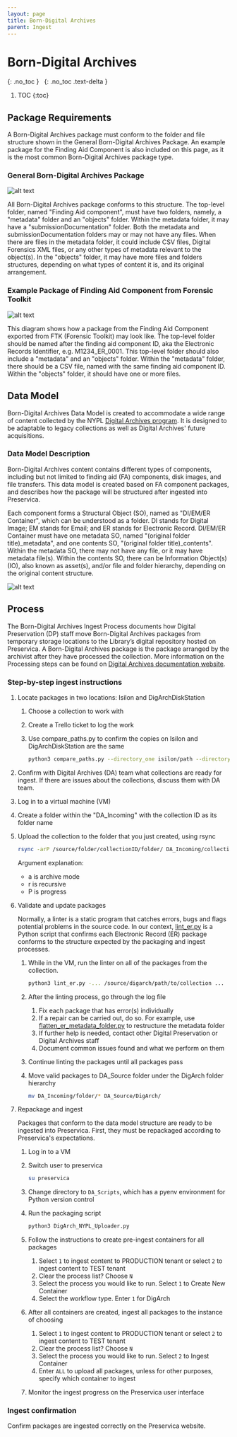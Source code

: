```yaml
---
layout: page
title: Born-Digital Archives
parent: Ingest
---
```


# Born-Digital Archives

{: .no_toc }
&nbsp;
{: .no_toc .text-delta }

1. TOC
{:toc}

## Package Requirements

A Born-Digital Archives package must conform to the folder and file structure shown in the General Born-Digital Archives Package.
An example package for the Finding Aid Component is also included on this page, as it is the most common Born-Digital Archives package type.

### General Born-Digital Archives Package

![alt text]({{site.baseurl}}/assets/img/DA_package_general.svg "Diagram showing the file and folder structure of a General
Born-Digital Archives Package")

All Born-Digital Archives package conforms to this structure. The top-level folder, named "Finding Aid component", must have two
folders, namely, a "metadata" folder and an "objects" folder. Within the metadata folder, it may have a "submissionDocumentation" folder.
Both the metadata and submissionDocumentation folders may or may not have any files. When there are files in the metadata folder, it could
include CSV files, Digital Forensics XML files, or any other types of metadata relevant to the object(s). In the "objects" folder, it may
have more files and folders structures, depending on what types of content it is, and its original arrangement.

### Example Package of Finding Aid Component from Forensic Toolkit

![alt text]({{site.baseurl}}/assets/img/DA_package_example_FA_Component_FTK.svg "Diagram showing the file and folder structure of an
Example Package of Finding Aid Component from FTK")

This diagram shows how a package from the Finding Aid Component exported from FTK (Forensic Toolkit) may look like. The top-level folder should
be named after the finding aid component ID, aka the Electronic Records Identifier, e.g. M1234_ER_0001. This top-level folder should also
include a "metadata" and an "objects" folder. Within the "metadata" folder, there should be a CSV file, named with the same finding aid component
ID. Within the "objects" folder, it should have one or more files.

## Data Model

Born-Digital Archives Data Model is created to accommodate a wide range of content collected by the NYPL
[Digital Archives program](https://nypl.github.io/digarch/). It is designed to be adaptable to legacy collections as well as Digital
Archives' future acquisitions.

### Data Model Description

Born-Digital Archives content contains different types of components, including but not limited to finding aid (FA) components, disk images,
and file transfers. This data model is created based on FA component packages, and describes how the package will be structured after ingested
into Preservica.

Each component forms a Structural Object (SO), named as "DI/EM/ER Container", which can be understood as a folder. DI stands for Digital Image;
EM stands for Email; and ER stands for Electronic Record. DI/EM/ER Container must have one metadata SO, named "(original folder title)_metadata",
 and one contents SO, "(original folder title)_contents". Within the metadata SO, there may not have any file, or it may have metadata file(s).
 Within the contents SO, there can be Information Object(s) (IO), also known as asset(s), and/or file and folder hierarchy, depending on the original
 content structure.

![alt text]({{site.baseurl}}/assets/img/svg_data_model_born_digital_archives.svg "Diagram using the Unified Modeling Language showing the Data Model of
the Born-Digital Archives, including the data classification and its relationships, folder names, metadata fragments, security tags")

## Process

The Born-Digital Archives Ingest Process documents how Digital Preservation (DP) staff move
Born-Digital Archives packages from temporary storage locations to the Library’s digital
repository hosted on Preservica. A Born-Digital Archives package is the package arranged
by the archivist after they have processed the collection. More information on the
Processing steps can be found on [Digital Archives documentation website](https://nypl.github.io/digarch/staging/processing.html).

### Step-by-step ingest instructions

1. Locate packages in two locations: Isilon and DigArchDiskStation

    1. Choose a collection to work with
    2. Create a Trello ticket to log the work
    3. Use compare_paths.py to confirm the copies on Isilon and DigArchDiskStation
       are the same

        ```sh
        python3 compare_paths.py --directory_one isilon/path --directory_two diskstation/path
        ```

2. Confirm with Digital Archives (DA) team what collections are ready for ingest. If there are
   issues about the collections, discuss them with DA team.

3. Log in to a virtual machine (VM)

4. Create a folder within the "DA_Incoming" with the collection ID as its folder name

5. Upload the collection to the folder that you just created, using rsync

    ```sh
    rsync -arP /source/folder/collectionID/folder/ DA_Incoming/collectionID/folder
    ```

    Argument explanation:
    * a is archive mode
    * r is recursive
    * P is progress

6. Validate and update packages

    Normally, a linter is a static program that catches errors, bugs and flags potential problems
    in the source code. In our context, [lint_er.py](https://github.com/NYPL/prsv-tools/blob/main/bin/lint_er.py)
    is a Python script that confirms each Electronic Record (ER) package conforms to the structure
    expected by the packaging and ingest processes.

    1. While in the VM, run the linter on all of the packages from the collection.

        ```sh
        python3 lint_er.py -... /source/digarch/path/to/collection ...
        ```

    2. After the linting process, go through the log file
       1. Fix each package that has error(s) individually
       2. If a repair can be carried out, do so. For example, use [flatten_er_metadata_folder.py](https://github.com/NYPL/prsv-tools/blob/main/bin/flatten_er_metadata_folder.py) to restructure the metadata folder
       3. If further help is needed, contact other Digital Preservation or Digital Archives staff
       4. Document common issues found and what we perform on them
    3. Continue linting the packages until all packages pass
    4. Move valid packages to DA_Source folder under the DigArch folder hierarchy

        ```sh
        mv DA_Incoming/folder/* DA_Source/DigArch/
        ```

7. Repackage and ingest

    Packages that conform to the data model structure are ready to be ingested into Preservica.
    First, they must be repackaged according to Preservica's expectations.

    1. Log in to a VM
    2. Switch user to preservica

        ```sh
        su preservica
        ```

    3. Change directory to `DA_Scripts`, which has a pyenv environment for Python version control
    4. Run the packaging script

        ```sh
        python3 DigArch_NYPL_Uploader.py
        ```

    5. Follow the instructions to create pre-ingest containers for all packages
       1. Select `1` to ingest content to PRODUCTION tenant or select `2` to ingest content to TEST tenant
       2. Clear the process list? Choose `N`
       3. Select the process you would like to run. Select `1` to Create New Container
       4. Select the workflow type. Enter `1` for DigArch

    6. After all containers are created, ingest all packages to the instance of choosing
       1. Select `1` to ingest content to PRODUCTION tenant or select `2` to ingest content to TEST tenant
       2. Clear the process list? Choose `N`
       3. Select the process you would like to run. Select `2` to Ingest Container
       4. Enter `ALL` to upload all packages, unless for other purposes, specify which container to ingest

    7. Monitor the ingest progress on the Preservica user interface

### Ingest confirmation

Confirm packages are ingested correctly on the Preservica website.
